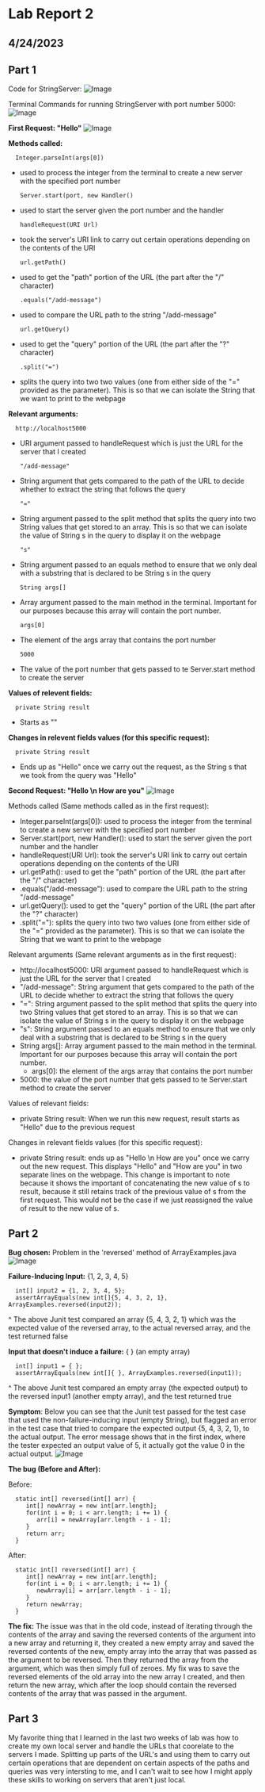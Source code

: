 # Lab Report 2
## 4/24/2023

## Part 1
Code for StringServer:
![Image](StringServerFile.png)

Terminal Commands for running StringServer with port number 5000:
![Image](StringServerTerminal.png)

**First Request: "Hello"**
![Image](FirstString.png)


**Methods called:**

      Integer.parseInt(args[0]) 
- used to process the integer from the terminal to create a new server with the specified port number

      Server.start(port, new Handler()
- used to start the server given the port number and the handler

      handleRequest(URI Url)
- took the server's URI link to carry out certain operations depending on the contents of the URI

      url.getPath()
- used to get the "path" portion of the URL (the part after the "/" character)

      .equals("/add-message")
- used to compare the URL path to the string "/add-message"

      url.getQuery()
- used to get the "query" portion of the URL (the part after the "?" character)

      .split("=")
- splits the query into two two values (one from either side of the "=" provided as the parameter). This is so that we can isolate the String that we want to print to the webpage


**Relevant arguments:**

      http://localhost5000
- URI argument passed to handleRequest which is just the URL for the server that I created

      "/add-message"
- String argument that gets compared to the path of the URL to decide whether to extract the string that follows the query

      "="
- String argument passed to the split method that splits the query into two String values that get stored to an array. This is so that we can isolate the value of String s in the query to display it on the webpage

      "s"
- String argument passed to an equals method to ensure that we only deal with a substring that is declared to be String s in the query

      String args[]
- Array argument passed to the main method in the terminal. Important for our purposes because this array will contain the port number.

      args[0]
- The element of the args array that contains the port number

      5000
- The value of the port number that gets passed to te Server.start method to create the server


**Values of relevent fields:**

      private String result
- Starts as ""

**Changes in relevent fields values (for this specific request):**

      private String result
- Ends up as "Hello" once we carry out the request, as the String s that we took from the query was "Hello"   



**Second Request: "Hello \n How are you"**
![Image](SecondString.png)

Methods called (Same methods called as in the first request): 
- Integer.parseInt(args[0]): used to process the integer from the terminal to create a new server with the specified port number
- Server.start(port, new Handler(): used to start the server given the port number and the handler
- handleRequest(URI Url): took the server's URI link to carry out certain operations depending on the contents of the URI
- url.getPath(): used to get the "path" portion of the URL (the part after the "/" character)
- .equals("/add-message"): used to compare the URL path to the string "/add-message"
- url.getQuery(): used to get the "query" portion of the URL (the part after the "?" character)
- .split("="): splits the query into two two values (one from either side of the "=" provided as the parameter). This is so that we can isolate the String that we want to print to the webpage

Relevant arguments (Same relevant arguments as in the first request):
- http://localhost5000: URI argument passed to handleRequest which is just the URL for the server that I created
- "/add-message": String argument that gets compared to the path of the URL to decide whether to extract the string that follows the query
- "=": String argument passed to the split method that splits the query into two String values that get stored to an array. This is so that we can isolate the value of String s in the query to display it on the webpage
- "s": String argument passed to an equals method to ensure that we only deal with a substring that is declared to be String s in the query
- String args[]: Array argument passed to the main method in the terminal. Important for our purposes because this array will contain the port number.
   - args[0]: the element of the args array that contains the port number
- 5000: the value of the port number that gets passed to te Server.start method to create the server

Values of relevant fields:
- private String result: When we run this new request, result starts as "Hello" due to the previous request

Changes in relevant fields values (for this specific request):
- private String result: ends up as "Hello \n How are you" once we carry out the new request. This displays "Hello" and "How are you" in two separate lines on the webpage. This change is important to note because it shows the important of concatenating the new value of s to result, because it still retains track of the previous value of s from the first request. This would not be the case if we just reassigned the value of result to the new value of s.



## Part 2
**Bug chosen:** Problem in the 'reversed' method of ArrayExamples.java
![Image](buggyReversed.png)

**Failure-Inducing Input:** {1, 2, 3, 4, 5}

      int[] input2 = {1, 2, 3, 4, 5};
      assertArrayEquals(new int[]{5, 4, 3, 2, 1}, ArrayExamples.reversed(input2));
^ The above Junit test compared an array {5, 4, 3, 2, 1} which was the expected value of the reversed array, to the actual reversed array, and the test returned false


**Input that doesn't induce a failure:** { }  (an empty array)

      int[] input1 = { };
      assertArrayEquals(new int[]{ }, ArrayExamples.reversed(input1));
^ The above Junit test compared an empty array (the expected output) to the reversed input1 (another empty array), and the test returned true

**Symptom**: Below you can see that the Junit test passed for the test case that used the non-failure-inducing input (empty String), but flagged an error in the test case that tried to compare the expected output {5, 4, 3, 2, 1}, to the actual output. The error message shows that in the first index, where the tester expected an output value of 5, it actually got the value 0 in the actual output. 
![Image](failedTest.png)

**The bug (Before and After):**

Before:

      static int[] reversed(int[] arr) {
         int[] newArray = new int[arr.length];
         for(int i = 0; i < arr.length; i += 1) {
            arr[i] = newArray[arr.length - i - 1];
         }
         return arr;
      }
      
After:

      static int[] reversed(int[] arr) {
         int[] newArray = new int[arr.length];
         for(int i = 0; i < arr.length; i += 1) {
            newArray[i] = arr[arr.length - i - 1];
         }
         return newArray;
      }
  
**The fix:** The issue was that in the old code, instead of iterating through the contents of the array and saving the reversed contents of the argument into a new array and returning it, they created a new empty array and saved the reversed contents of the new, empty array into the array that was passed as the argument to be reversed. Then they returned the array from the argument, which was then simply full of zeroes. My fix was to save the reversed elements of the old array into the new array I created, and then return the new array, which after the loop should contain the reversed contents of the array that was passed in the argument.



## Part 3
My favorite thing that I learned in the last two weeks of lab was how to create my own local server and handle the URLs that coorelate to the servers I made. Splitting up parts of the URL's and using them to carry out certain operations that are dependent on certain aspects of the paths and queries was very intersting to me, and I can't wait to see how I might apply these skills to working on servers that aren't just local. 

